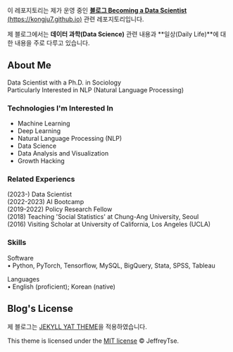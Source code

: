 
이 레포지토리는 제가 운영 중인 [**블로그 Becoming a Data Scientist** (https://kongju7.github.io)](https://kongju7.github.io) 관련 레포지토리입니다.  

제 블로그에서는 **데이터 과학(Data Science)** 관련 내용과 **일상(Daily Life)**에 대한 내용을 주로 다루고 있습니다. 

## About Me
Data Scientist with a Ph.D. in Sociology   
Particularly Interested in NLP (Natural Language Processing)   
  
  
### Technologies I'm Interested In
  
- Machine Learning
- Deep Learning
- Natural Language Processing (NLP)
- Data Science
- Data Analysis and Visualization 
- Growth Hacking
  
  
### Related Experiencs
 
(2023-) Data Scientist     
(2022-2023) AI Bootcamp    
(2019-2022) Policy Research Fellow    
(2018) Teaching 'Social Statistics' at Chung-Ang University, Seoul  
(2016) Visiting Scholar at University of California, Los Angeles (UCLA)  


### Skills

Software  
• Python, PyTorch, Tensorflow, MySQL, BigQuery, Stata, SPSS, Tableau

Languages  
• English (proficient); Korean (native)
  
  
## Blog's License

제 블로그는 [JEKYLL YAT THEME](https://github.com/jeffreytse/jekyll-theme-yat)을 적용하였습니다.  


This theme is licensed under the [MIT license](https://opensource.org/licenses/mit-license.php) © JeffreyTse.
